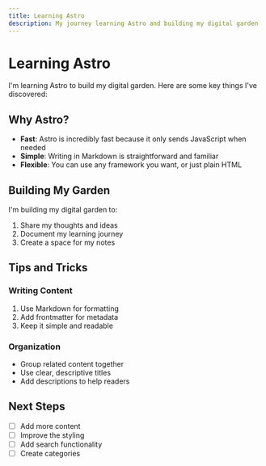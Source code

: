 ```yaml
---
title: Learning Astro
description: My journey learning Astro and building my digital garden
---
```


# Learning Astro

I'm learning Astro to build my digital garden. Here are some key things I've discovered:

## Why Astro?

- **Fast**: Astro is incredibly fast because it only sends JavaScript when needed
- **Simple**: Writing in Markdown is straightforward and familiar
- **Flexible**: You can use any framework you want, or just plain HTML

## Building My Garden

I'm building my digital garden to:
1. Share my thoughts and ideas
2. Document my learning journey
3. Create a space for my notes

## Tips and Tricks

### Writing Content

1. Use Markdown for formatting
2. Add frontmatter for metadata
3. Keep it simple and readable

### Organization

- Group related content together
- Use clear, descriptive titles
- Add descriptions to help readers

## Next Steps

- [ ] Add more content
- [ ] Improve the styling
- [ ] Add search functionality
- [ ] Create categories 